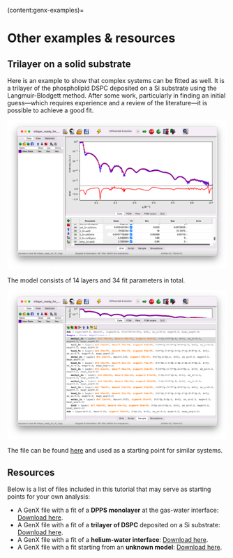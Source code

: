 (content:genx-examples)=
# Other examples & resources

## Trilayer on a solid substrate

Here is an example to show that complex systems can be fitted as well. It is a trilayer of the phospholipid DSPC deposited on a Si substrate using the Langmuir-Blodgett method. After some work, particularly in finding an initial guess—which requires experience and a review of the literature—it is possible to achieve a good fit.

![](images/examples-trilayer-fit.png)

The model consists of 14 layers and 34 fit parameters in total.

![](images/examples-trilayer-model.png)

The file can be found [here](../../../_static/xrr/genx/trilayer_fit_done.hgx) and used as a starting point for similar systems.

## Resources

Below is a list of files included in this tutorial that may serve as starting points for your own analysis:

- A GenX file with a fit of a **DPPS monolayer** at the gas-water interface: [Download here](../../../_static/xrr/genx/dpps_fit_done.hgx).
- A GenX file with a fit of a **trilayer of DSPC** deposited on a Si substrate: [Download here](../../../_static/xrr/genx/trilayer_fit_done.hgx).
- A GenX file with a fit of a **helium-water interface**: [Download here](../../../_static/xrr/genx/water_fit_done.hgx).
- A GenX file with a fit starting from an **unknown model**: [Download here](../../../_static/xrr/genx/unknown_two_layers_fit_done.hgx).
